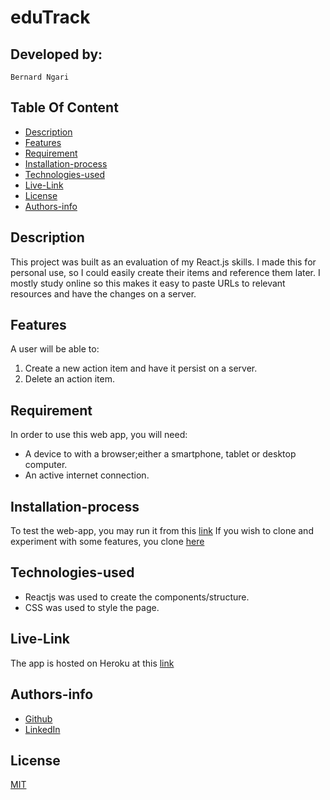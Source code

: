 # eduTrack

## Developed by:
    Bernard Ngari

## Table Of Content

+ [Description](#Description)
+ [Features](#Features)
+ [Requirement](#Requirement)
+ [Installation-process](#Installation-process)
+ [Technologies-used](#Technologies-used)
+ [Live-Link](#Live-Link)
+ [License](#License)
+ [Authors-info](#Authors-info)

## Description
<p>This project was built as an evaluation of my React.js skills. I made this for personal use, so I could easily create their items and reference them later. I mostly study online so this makes it easy to paste URLs to relevant resources and have the changes on a server.
</p>

## Features
A user will be able to:
1. Create a new action item and have it persist on a server.
2. Delete an action item.
## Requirement
In order to use this web app, you will need:
* A device to with a browser;either a smartphone, tablet or desktop computer.
* An active internet connection.

## Installation-process
To test the web-app, you may run it from this [link](https://edutrack.herokuapp.com/)
If you wish to clone and experiment with some features, you clone [here](https://github.com/Bernardngari/edutrack-frontend)

## Technologies-used
* Reactjs was used to create the components/structure.
* CSS was used to style the page.

## Live-Link
The app is hosted on Heroku at this [link](https://edutrack.herokuapp.com/)



## Authors-info

* [Github](https://github.com/Bernardngari)
* [LinkedIn](https://www.linkedin.com/in/bernardngari/)

## License
[MIT]()
